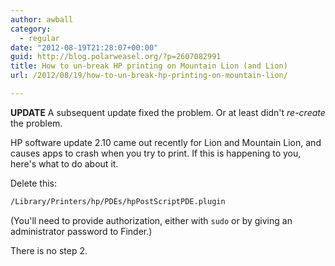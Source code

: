 ```yaml
---
author: awball
category:
  - regular
date: "2012-08-19T21:28:07+00:00"
guid: http://blog.polarweasel.org/?p=2607082991
title: How to un-break HP printing on Mountain Lion (and Lion)
url: /2012/08/19/how-to-un-break-hp-printing-on-mountain-lion/

---
```

**UPDATE** A subsequent update fixed the problem. Or at least didn't _re-create_ the problem.

HP software update 2.10 came out recently for Lion and Mountain Lion, and causes apps to crash when you try to print. If this is happening to you, here's what to do about it.

Delete this:

```sh
/Library/Printers/hp/PDEs/hpPostScriptPDE.plugin
```

(You'll need to provide authorization, either with `sudo` or by giving an administrator password to Finder.)

There is no step 2.
